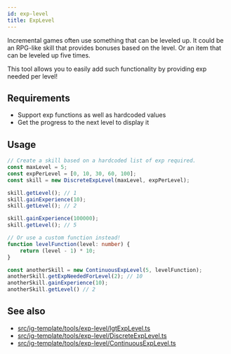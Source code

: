 ```yaml
---
id: exp-level
title: ExpLevel
---
```


<!--- introduction text, can be a bit personal -->
Incremental games often use something that can be leveled up.
It could be an RPG-like skill that provides bonuses based on the level. Or an item that can be leveled up five times.

This tool allows you to easily add such functionality by providing exp needed per level!

## Requirements
- Support exp functions as well as hardcoded values
- Get the progress to the next level to display it

## Usage

```ts
// Create a skill based on a hardcoded list of exp required.
const maxLevel = 5;
const expPerLevel = [0, 10, 30, 60, 100];
const skill = new DiscreteExpLevel(maxLevel, expPerLevel);

skill.getLevel(); // 1
skill.gainExperience(10);
skill.getLevel(); // 2

skill.gainExperience(100000);
skill.getLevel(); // 5

// Or use a custom function instead!
function levelFunction(level: number) {
    return (level - 1) * 10;
}

const anotherSkill = new ContinuousExpLevel(5, levelFunction);
anotherSkill.getExpNeededForLevel(2); // 10
anotherSkill.gainExperience(10);
anotherSkill.getLevel() // 2
```



## See also 
- [src/ig-template/tools/exp-level/IgtExpLevel.ts](https://github.com/123ishaTest/igt-library/blob/master/src/ig-template/tools/exp-level/IgtExpLevel.ts)
- [src/ig-template/tools/exp-level/DiscreteExpLevel.ts](https://github.com/123ishaTest/igt-library/blob/master/src/ig-template/tools/exp-level/DiscreteExpLevel.ts)
- [src/ig-template/tools/exp-level/ContinuousExpLevel.ts](https://github.com/123ishaTest/igt-library/blob/master/src/ig-template/tools/exp-level/ContinuousExpLevel.ts)
